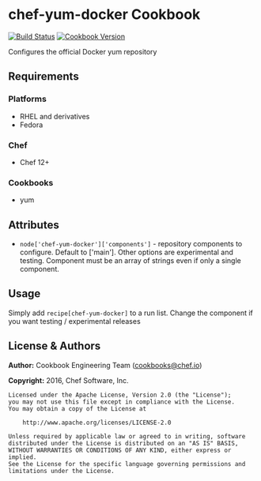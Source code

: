 # chef-yum-docker Cookbook

[![Build Status](https://travis-ci.org/chef-cookbooks/chef-yum-docker.svg?branch=master)](https://travis-ci.org/chef-cookbooks/chef-yum-docker) [![Cookbook Version](https://img.shields.io/cookbook/v/chef-yum-docker.svg)](https://supermarket.chef.io/cookbooks/chef-yum-docker)

Configures the official Docker yum repository

## Requirements

### Platforms

- RHEL and derivatives
- Fedora

### Chef

- Chef 12+

### Cookbooks

- yum

## Attributes

- `node['chef-yum-docker']['components']` - repository components to configure. Default to ['main']. Other options are experimental and testing. Component must be an array of strings even if only a single component.

## Usage

Simply add `recipe[chef-yum-docker]` to a run list. Change the component if you want testing / experimental releases


## License & Authors

**Author:** Cookbook Engineering Team ([cookbooks@chef.io](mailto:cookbooks@chef.io))

**Copyright:** 2016, Chef Software, Inc.

```
Licensed under the Apache License, Version 2.0 (the "License");
you may not use this file except in compliance with the License.
You may obtain a copy of the License at

    http://www.apache.org/licenses/LICENSE-2.0

Unless required by applicable law or agreed to in writing, software
distributed under the License is distributed on an "AS IS" BASIS,
WITHOUT WARRANTIES OR CONDITIONS OF ANY KIND, either express or implied.
See the License for the specific language governing permissions and
limitations under the License.
```
